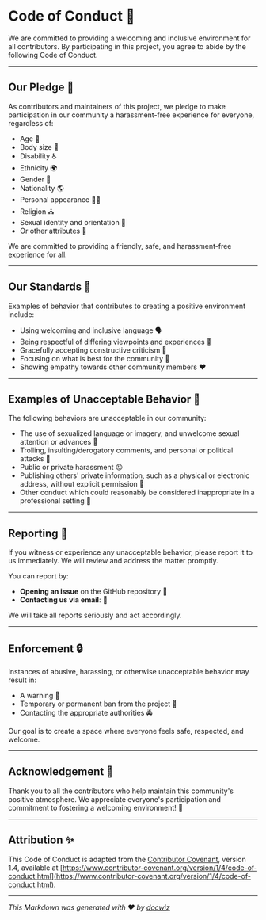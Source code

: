 # Code of Conduct 📜

We are committed to providing a welcoming and inclusive environment for all contributors. By participating in this project, you agree to abide by the following Code of Conduct.

---

## Our Pledge 🤝

As contributors and maintainers of this project, we pledge to make participation in our community a harassment-free experience for everyone, regardless of:

- Age 👶
- Body size 🧍
- Disability ♿
- Ethnicity 🌍
- Gender 💁
- Nationality 🌎
- Personal appearance 💇‍♂️
- Religion ⛪
- Sexual identity and orientation 💑
- Or other attributes 🏅

We are committed to providing a friendly, safe, and harassment-free experience for all.

---

## Our Standards 📏

Examples of behavior that contributes to creating a positive environment include:

- Using welcoming and inclusive language 🗣️
- Being respectful of differing viewpoints and experiences 💭
- Gracefully accepting constructive criticism 💬
- Focusing on what is best for the community 👥
- Showing empathy towards other community members ❤️

---

## Examples of Unacceptable Behavior 🚫

The following behaviors are unacceptable in our community:

- The use of sexualized language or imagery, and unwelcome sexual attention or advances 💋
- Trolling, insulting/derogatory comments, and personal or political attacks 🦹
- Public or private harassment 😡
- Publishing others' private information, such as a physical or electronic address, without explicit permission 📨
- Other conduct which could reasonably be considered inappropriate in a professional setting 🏢

---

## Reporting 📝

If you witness or experience any unacceptable behavior, please report it to us immediately. We will review and address the matter promptly. 

You can report by:

- **Opening an issue** on the GitHub repository 📂
- **Contacting us via email**: [<!-- email -->](<!-- email -->) 📧

We will take all reports seriously and act accordingly.

---

## Enforcement 🔒

Instances of abusive, harassing, or otherwise unacceptable behavior may result in:

- A warning 🚨
- Temporary or permanent ban from the project 🚫
- Contacting the appropriate authorities 🚔

Our goal is to create a space where everyone feels safe, respected, and welcome. 

---

## Acknowledgement 🙏

Thank you to all the contributors who help maintain this community's positive atmosphere. We appreciate everyone's participation and commitment to fostering a welcoming environment! 🌱

---

## Attribution ✨

This Code of Conduct is adapted from the [Contributor Covenant](https://www.contributor-covenant.org/), version 1.4, available at [https://www.contributor-covenant.org/version/1/4/code-of-conduct.html](https://www.contributor-covenant.org/version/1/4/code-of-conduct.html).

---

_This Markdown was generated with ❤️ by [docwiz](https://github.com/ansurfen/docwiz)_